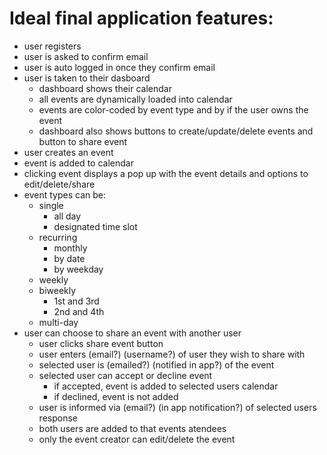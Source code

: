 # Ideal final application features:

* user registers
* user is asked to confirm email
* user is auto logged in once they confirm email
* user is taken to their dasboard
	* dashboard shows their calendar
	* all events are dynamically loaded into calendar
	* events are color-coded by event type and by if the user owns the event
	* dashboard also shows buttons to create/update/delete events and button to share event
* user creates an event
* event is added to calendar
* clicking event displays a pop up with the event details and options to edit/delete/share
* event types can be:
	* single 
	    * all day
		* designated time slot
	* recurring
		* monthly
		* 	by date
		* 	by weekday
	* weekly
	* biweekly
		* 	1st and 3rd
		* 	2nd and 4th
	* multi-day
* user can choose to share an event with another user
	* user clicks share event button
	* user enters (email?) (username?) of user they wish to share with
    * selected user is (emailed?) (notified in app?) of the event
    * selected user can accept or decline event
		* if accepted, event is added to selected users calendar
		* if declined, event is not added
	* user is informed via (email?) (in app notification?) of selected users response
    * both users are added to that events atendees
	* only the event creator can edit/delete the event
